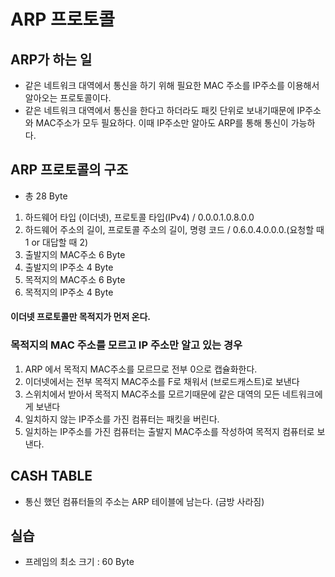 # ARP 프로토콜
## ARP가 하는 일
- 같은 네트워크 대역에서 통신을 하기 위해 필요한 MAC 주소를 IP주소를 이용해서 알아오는 프로토콜이다.
- 같은 네트워크 대역에서 통신을 한다고 하더라도 패킷 단위로 보내기때문에 IP주소와 MAC주소가 모두 필요하다. 이때 IP주소만 알아도 ARP를 통해 통신이 가능하다.

## ARP 프로토콜의 구조
- 총 28 Byte
1. 하드웨어 타입 (이더넷), 프로토콜 타입(IPv4) / 0.0.0.1.0.8.0.0
2. 하드웨어 주소의 길이, 프로토콜 주소의 길이, 명령 코드 / 0.6.0.4.0.0.0.(요청할 때 1 or 대답할 때 2)
3. 출발지의 MAC주소 6 Byte
4. 출발지의 IP주소 4 Byte
5. 목적지의 MAC주소 6 Byte
6. 목적지의 IP주소 4 Byte 

#### 이더넷 프로토콜만 목적지가 먼저 온다.

### 목적지의 MAC 주소를 모르고 IP 주소만 알고 있는 경우
1. ARP 에서 목적지 MAC주소를 모르므로 전부 0으로 캡슐화한다.
2. 이더넷에서는 전부 목적지 MAC주소를 F로 채워서 (브로드캐스트)로 보낸다
3. 스위치에서 받아서 목적지 MAC주소를 모르기때문에 같은 대역의 모든 네트워크에게 보낸다
4. 일치하지 않는 IP주소를 가진 컴퓨터는 패킷을 버린다.
5. 일치하는 IP주소를 가진 컴퓨터는 출발지 MAC주소를 작성하여 목적지 컴퓨터로 보낸다.

## CASH TABLE
- 통신 했던 컴퓨터들의 주소는 ARP 테이블에 남는다. (금방 사라짐)

## 실습
- 프레임의 최소 크기 : 60 Byte